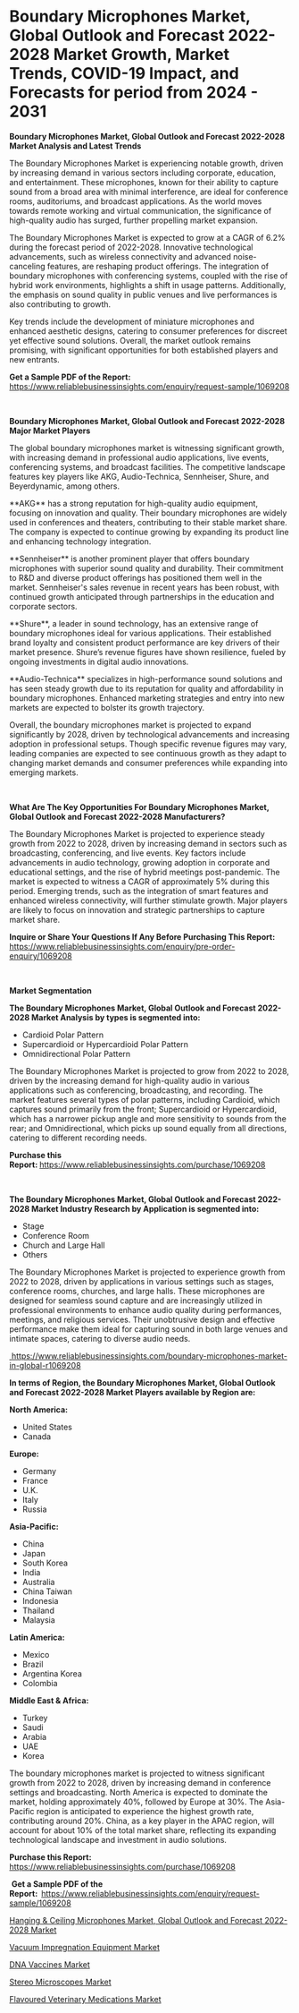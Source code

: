<p><h1>Boundary Microphones Market, Global Outlook and Forecast 2022-2028 Market Growth, Market Trends, COVID-19 Impact, and Forecasts for period from 2024 - 2031</h1></p><p><strong>Boundary Microphones Market, Global Outlook and Forecast 2022-2028 Market Analysis and Latest Trends</strong></p>
<p><p>The Boundary Microphones Market is experiencing notable growth, driven by increasing demand in various sectors including corporate, education, and entertainment. These microphones, known for their ability to capture sound from a broad area with minimal interference, are ideal for conference rooms, auditoriums, and broadcast applications. As the world moves towards remote working and virtual communication, the significance of high-quality audio has surged, further propelling market expansion.</p><p>The Boundary Microphones Market is expected to grow at a CAGR of 6.2% during the forecast period of 2022-2028. Innovative technological advancements, such as wireless connectivity and advanced noise-canceling features, are reshaping product offerings. The integration of boundary microphones with conferencing systems, coupled with the rise of hybrid work environments, highlights a shift in usage patterns. Additionally, the emphasis on sound quality in public venues and live performances is also contributing to growth. </p><p>Key trends include the development of miniature microphones and enhanced aesthetic designs, catering to consumer preferences for discreet yet effective sound solutions. Overall, the market outlook remains promising, with significant opportunities for both established players and new entrants.</p></p>
<p><strong>Get a Sample PDF of the Report:&nbsp;</strong> <a href="https://www.reliablebusinessinsights.com/enquiry/request-sample/1069208">https://www.reliablebusinessinsights.com/enquiry/request-sample/1069208</a></p>
<p>&nbsp;</p>
<p><strong>Boundary Microphones Market, Global Outlook and Forecast 2022-2028 Major Market Players</strong></p>
<p><p>The global boundary microphones market is witnessing significant growth, with increasing demand in professional audio applications, live events, conferencing systems, and broadcast facilities. The competitive landscape features key players like AKG, Audio-Technica, Sennheiser, Shure, and Beyerdynamic, among others.</p><p>**AKG** has a strong reputation for high-quality audio equipment, focusing on innovation and quality. Their boundary microphones are widely used in conferences and theaters, contributing to their stable market share. The company is expected to continue growing by expanding its product line and enhancing technology integration.</p><p>**Sennheiser** is another prominent player that offers boundary microphones with superior sound quality and durability. Their commitment to R&D and diverse product offerings has positioned them well in the market. Sennheiser's sales revenue in recent years has been robust, with continued growth anticipated through partnerships in the education and corporate sectors.</p><p>**Shure**, a leader in sound technology, has an extensive range of boundary microphones ideal for various applications. Their established brand loyalty and consistent product performance are key drivers of their market presence. Shure’s revenue figures have shown resilience, fueled by ongoing investments in digital audio innovations.</p><p>**Audio-Technica** specializes in high-performance sound solutions and has seen steady growth due to its reputation for quality and affordability in boundary microphones. Enhanced marketing strategies and entry into new markets are expected to bolster its growth trajectory.</p><p>Overall, the boundary microphones market is projected to expand significantly by 2028, driven by technological advancements and increasing adoption in professional setups. Though specific revenue figures may vary, leading companies are expected to see continuous growth as they adapt to changing market demands and consumer preferences while expanding into emerging markets.</p></p>
<p>&nbsp;</p>
<p><strong>What Are The Key Opportunities For Boundary Microphones Market, Global Outlook and Forecast 2022-2028 Manufacturers?</strong></p>
<p><p>The Boundary Microphones Market is projected to experience steady growth from 2022 to 2028, driven by increasing demand in sectors such as broadcasting, conferencing, and live events. Key factors include advancements in audio technology, growing adoption in corporate and educational settings, and the rise of hybrid meetings post-pandemic. The market is expected to witness a CAGR of approximately 5% during this period. Emerging trends, such as the integration of smart features and enhanced wireless connectivity, will further stimulate growth. Major players are likely to focus on innovation and strategic partnerships to capture market share.</p></p>
<p><strong>Inquire or Share Your Questions If Any Before Purchasing This Report:</strong> <a href="https://www.reliablebusinessinsights.com/enquiry/pre-order-enquiry/1069208">https://www.reliablebusinessinsights.com/enquiry/pre-order-enquiry/1069208</a></p>
<p>&nbsp;</p>
<p><strong>Market Segmentation</strong></p>
<p><strong>The Boundary Microphones Market, Global Outlook and Forecast 2022-2028 Market Analysis by types is segmented into:</strong></p>
<p><ul><li>Cardioid Polar Pattern</li><li>Supercardioid or Hypercardioid Polar Pattern</li><li>Omnidirectional Polar Pattern</li></ul></p>
<p><p>The Boundary Microphones Market is projected to grow from 2022 to 2028, driven by the increasing demand for high-quality audio in various applications such as conferencing, broadcasting, and recording. The market features several types of polar patterns, including Cardioid, which captures sound primarily from the front; Supercardioid or Hypercardioid, which has a narrower pickup angle and more sensitivity to sounds from the rear; and Omnidirectional, which picks up sound equally from all directions, catering to different recording needs.</p></p>
<p><strong>Purchase this Report:&nbsp;</strong><a href="https://www.reliablebusinessinsights.com/purchase/1069208">https://www.reliablebusinessinsights.com/purchase/1069208</a></p>
<p>&nbsp;</p>
<p><strong>The Boundary Microphones Market, Global Outlook and Forecast 2022-2028 Market Industry Research by Application is segmented into:</strong></p>
<p><ul><li>Stage</li><li>Conference Room</li><li>Church and Large Hall</li><li>Others</li></ul></p>
<p><p>The Boundary Microphones Market is projected to experience growth from 2022 to 2028, driven by applications in various settings such as stages, conference rooms, churches, and large halls. These microphones are designed for seamless sound capture and are increasingly utilized in professional environments to enhance audio quality during performances, meetings, and religious services. Their unobtrusive design and effective performance make them ideal for capturing sound in both large venues and intimate spaces, catering to diverse audio needs.</p></p>
<p><a href="https://www.reliablebusinessinsights.com/boundary-microphones-market-in-global-r1069208">&nbsp;https://www.reliablebusinessinsights.com/boundary-microphones-market-in-global-r1069208</a></p>
<p><strong>In terms of Region, the Boundary Microphones Market, Global Outlook and Forecast 2022-2028 Market Players available by Region are:</strong></p>
<p>
    <p> <strong> North America: </strong>
        <ul>
            <li>United States</li>
            <li>Canada</li>
        </ul>
        </p> 
    <p> <strong> Europe: </strong>
        <ul>
            <li>Germany</li>
            <li>France</li>
            <li>U.K.</li>
            <li>Italy</li>
            <li>Russia</li>
        </ul>
        </p> 
    <p> <strong> Asia-Pacific: </strong>
        <ul>
            <li>China</li>
            <li>Japan</li>
            <li>South Korea</li>
            <li>India</li>
            <li>Australia</li>
            <li>China Taiwan</li>
            <li>Indonesia</li>
            <li>Thailand</li>
            <li>Malaysia</li>
        </ul>
        </p> 
    <p> <strong> Latin America: </strong>
        <ul>
            <li>Mexico</li>
            <li>Brazil</li>
            <li>Argentina Korea</li>
            <li>Colombia</li>
        </ul>
        </p> 
    <p> <strong> Middle East & Africa: </strong>
        <ul>
            <li>Turkey</li>
            <li>Saudi</li>
            <li>Arabia</li>
            <li>UAE</li>
            <li>Korea</li>
        </ul>
    </p>
    </p>
<p><p>The boundary microphones market is projected to witness significant growth from 2022 to 2028, driven by increasing demand in conference settings and broadcasting. North America is expected to dominate the market, holding approximately 40%, followed by Europe at 30%. The Asia-Pacific region is anticipated to experience the highest growth rate, contributing around 20%. China, as a key player in the APAC region, will account for about 10% of the total market share, reflecting its expanding technological landscape and investment in audio solutions.</p></p>
<p><strong>Purchase this Report: </strong><a href="https://www.reliablebusinessinsights.com/purchase/1069208">https://www.reliablebusinessinsights.com/purchase/1069208</a></p>
<p>&nbsp;<strong>Get a Sample PDF of the Report:&nbsp;&nbsp;</strong><a href="https://www.reliablebusinessinsights.com/enquiry/request-sample/1069208">https://www.reliablebusinessinsights.com/enquiry/request-sample/1069208</a></p>
<p><strong></strong></p>
<p><p><a href="https://github.com/wwwkeltoum/Market-Research-Report-List-4/blob/main/hanging-ceiling-microphones-market-global-outlook-and-forecast-2022-2028-market.md">Hanging & Ceiling Microphones Market, Global Outlook and Forecast 2022-2028 Market</a></p><p><a href="https://www.linkedin.com/pulse/vacuum-impregnation-equipment-market-size-share-growth-ajc3c?trackingId=y%2FYq5l6wTW%2BOXEKQd2MD5A%3D%3D">Vacuum Impregnation Equipment Market</a></p><p><a href="https://www.linkedin.com/pulse/dna-vaccines-market-global-regional-analysis-focus-end-uq9ee?trackingId=tpqG4xU0SUWRZJjfstuzLg%3D%3D">DNA Vaccines Market</a></p><p><a href="https://www.linkedin.com/pulse/stereo-microscopes-market-research-report-forecast-growth-jqoic?trackingId=%2FDAcznAcRhixwIh96JQF6A%3D%3D">Stereo Microscopes Market</a></p><p><a href="https://issuu.com/reportprime-2/docs/flavoured-veterinary-medications-ma_28189eb2a1011a">Flavoured Veterinary Medications Market</a></p></p>